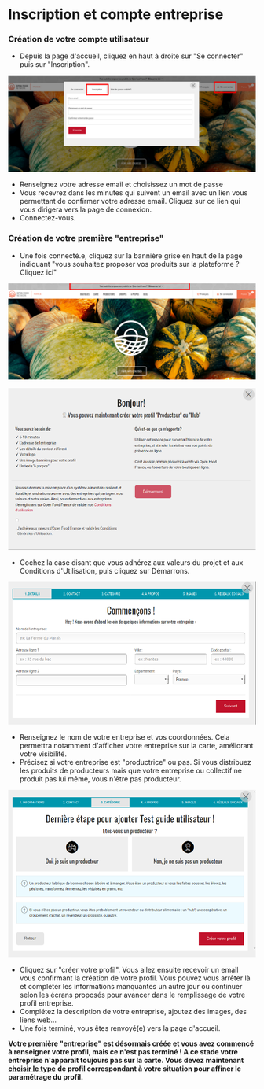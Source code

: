 # Inscription et compte entreprise

###  Création de votre compte utilisateur

* Depuis la page d'accueil, cliquez en haut à droite sur "Se connecter" puis sur "Inscription".

![](../.gitbook/assets/capture-du-2019-07-30-17-28-20.png)

* Renseignez votre adresse email et choisissez un mot de passe
* Vous recevrez dans les minutes qui suivent un email avec un lien vous permettant de confirmer votre adresse email. Cliquez sur ce lien qui vous dirigera vers la page de connexion.
* Connectez-vous.

### Création de votre première "entreprise"

* Une fois connecté.e, cliquez sur la bannière grise en haut de la page indiquant "vous souhaitez proposer vos produits sur la plateforme ? Cliquez ici"

![](../.gitbook/assets/capture-du-2019-07-30-17-31-12.png)

![](../.gitbook/assets/image%20%283%29.png)

* Cochez la case disant que vous adhérez aux valeurs du projet et aux Conditions d'Utilisation, puis cliquez sur Démarrons.

![](../.gitbook/assets/image%20%285%29.png)

* Renseignez le nom de votre entreprise et vos coordonnées. Cela permettra notamment d'afficher votre entreprise sur la carte, améliorant votre visibilité.
* Précisez si votre entreprise est "productrice" ou pas. Si vous distribuez les produits de producteurs mais que votre entreprise ou collectif ne produit pas lui même, vous n'être pas producteur. 

![](../.gitbook/assets/capture-du-2019-07-30-17-37-32.png)

* Cliquez sur "créer votre profil". Vous allez ensuite recevoir un email vous confirmant la création de votre profil. Vous pouvez vous arrêter là et compléter les informations manquantes un autre jour ou continuer selon les écrans proposés pour avancer dans le remplissage de votre profil entreprise.
* Complétez la description de votre entreprise, ajoutez des images, des liens web...
* Une fois terminé, vous êtes renvoyé\(e\) vers la page d'accueil.

**Votre première "entreprise" est désormais créée et vous avez commencé à renseigner votre profil, mais ce n'est pas terminé ! A ce stade votre entreprise n'apparaît toujours pas sur la carte. Vous devez maintenant** [**choisir le type**](votre-profil/types-de-package.md) **de profil correspondant à votre situation pour affiner le paramétrage du profil.** 

